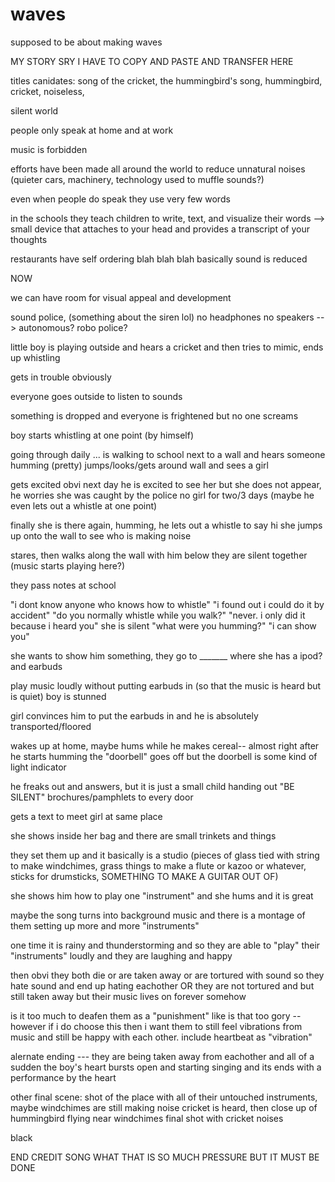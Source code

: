 # waves
supposed to be about making waves


MY STORY SRY I HAVE TO COPY AND PASTE AND TRANSFER HERE

titles canidates: song of the cricket, the hummingbird's song, hummingbird, cricket, noiseless, 

silent world

people only speak at home and at work

music is forbidden

efforts have been made all around the world to reduce unnatural noises (quieter cars, machinery, technology used to muffle sounds?)

even when people do speak they use very few words

in the schools they teach children to write, text, and visualize their words
--> small device that attaches to your head and provides a transcript of your thoughts

restaurants have self ordering
blah blah blah basically sound is reduced

NOW

we can have room for visual appeal and development

sound police, (something about the siren lol) no headphones no speakers
--> autonomous? robo police?

little boy is playing outside and hears a cricket and then tries to mimic, ends up whistling

gets in trouble obviously

everyone goes outside to listen to sounds

something is dropped and everyone is frightened but no one screams

boy starts whistling at one point (by himself)

going through daily
... is walking to school next to a wall and hears someone humming (pretty)
jumps/looks/gets around wall and sees a girl

gets excited obvi
next day he is excited to see her but she does not appear, he worries she was caught by the police
no girl for two/3 days (maybe he even lets out a whistle at one point)

finally she is there again, humming, he lets out a whistle to say hi 
she jumps up onto the wall to see who is making noise

stares, then walks along the wall with him below
they are silent together
(music starts playing here?)

they pass notes at school

"i dont know anyone who knows how to whistle"
"i found out i could do it by accident"
"do you normally whistle while you walk?"
"never. i only did it because i heard you"
she is silent
"what were you humming?"
"i can show you"

she wants to show him something, they go to _______ where she has a ipod? and earbuds

play music loudly without putting earbuds in (so that the music is heard but is quiet)
boy is stunned

girl convinces him to put the earbuds in and he is absolutely transported/floored

wakes up at home, maybe hums while he makes cereal-- almost right after he starts humming the "doorbell" goes off but the doorbell is some kind of light indicator

he freaks out and answers, but it is just a small child handing out "BE SILENT" brochures/pamphlets to every door

gets a text to meet girl at same place

she shows inside her bag and there are small trinkets and things

they set them up and it basically is a studio
(pieces of glass tied with string to make windchimes, grass things to make a flute or kazoo or whatever, sticks for drumsticks, SOMETHING TO MAKE A GUITAR OUT OF)

she shows him how to play one "instrument" and she hums and it is great

maybe the song turns into background music and there is a montage of them setting up more and more "instruments"

one time it is rainy and thunderstorming and so they are able to "play" their "instruments" loudly and they are laughing and happy

then obvi they both die or are taken away or are tortured with sound so they hate sound and end up hating eachother
OR they are not tortured and but still taken away but their music lives on forever somehow

is it too much to deafen them as a "punishment" like is that too gory -- however if i do choose this then i want them to still feel vibrations from music and still be happy with each other. include heartbeat as "vibration"

alernate ending --- they are being taken away from eachother and all of a sudden the boy's heart bursts open and starting singing and its ends with a performance by the heart

other final scene: shot of the place with all of their untouched instruments, maybe windchimes are still making noise
cricket is heard, then close up of hummingbird flying near windchimes
final shot with cricket noises

black

END CREDIT SONG WHAT THAT IS SO MUCH PRESSURE BUT IT MUST BE DONE
